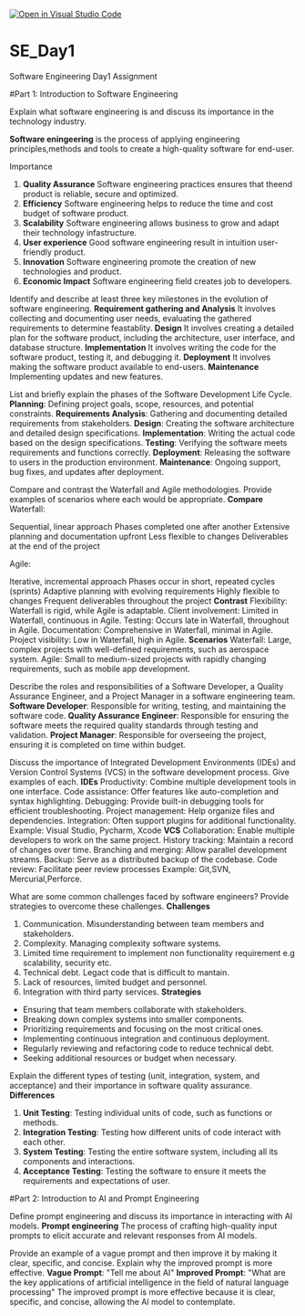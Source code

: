 [![Open in Visual Studio Code](https://classroom.github.com/assets/open-in-vscode-2e0aaae1b6195c2367325f4f02e2d04e9abb55f0b24a779b69b11b9e10269abc.svg)](https://classroom.github.com/online_ide?assignment_repo_id=15570932&assignment_repo_type=AssignmentRepo)
# SE_Day1
Software Engineering Day1 Assignment

#Part 1: Introduction to Software Engineering

Explain what software engineering is and discuss its importance in the technology industry.

**Software eningeering** is the process of applying engineering principles,methods and tools to create a high-quality software for end-user.

Importance
1.  **Quality Assurance** Software engineering practices ensures that theend product is reliable, secure and optimized.
2.  **Efficiency** Software engineering helps to reduce the time and cost budget of software product.
3.  **Scalability** Software engineering allows business to grow and adapt their technology infastructure.
4.  **User experience** Good software engineering result in intuition user-friendly product.
5.  **Innovation** Software engineering promote the creation of new technologies and product.
6.  **Economic Impact** Software engineering field creates job to developers.


Identify and describe at least three key milestones in the evolution of software engineering.
**Requirement gathering and Analysis**
It involves collecting and documenting user needs, evaluating the gathered requirements to determine feastablity.
**Design**
It involves creating a detailed plan for the software product, including the architecture, user interface, and database structure.
**Implementation**
It involves writing the code for the software product, testing it, and debugging it.
**Deployment**
It involves making the software product available to end-users.
**Maintenance**
Implementing updates and new features.

List and briefly explain the phases of the Software Development Life Cycle.
**Planning**: Defining project goals, scope, resources, and potential constraints.
**Requirements Analysis**: Gathering and documenting detailed requirements from stakeholders.
**Design**: Creating the software architecture and detailed design specifications.
**Implementation**: Writing the actual code based on the design specifications.
**Testing**: Verifying the software meets requirements and functions correctly.
**Deployment**: Releasing the software to users in the production environment.
**Maintenance**: Ongoing support, bug fixes, and updates after deployment.

Compare and contrast the Waterfall and Agile methodologies. Provide examples of scenarios where each would be appropriate.
**Compare**
Waterfall:

Sequential, linear approach
Phases completed one after another
Extensive planning and documentation upfront
Less flexible to changes
Deliverables at the end of the project

Agile:

Iterative, incremental approach
Phases occur in short, repeated cycles (sprints)
Adaptive planning with evolving requirements
Highly flexible to changes
Frequent deliverables throughout the project
**Contrast**
Flexibility: Waterfall is rigid, while Agile is adaptable.
Client involvement: Limited in Waterfall, continuous in Agile.
Testing: Occurs late in Waterfall, throughout in Agile.
Documentation: Comprehensive in Waterfall, minimal in Agile.
Project visibility: Low in Waterfall, high in Agile.
**Scenarios**
Waterfall: Large, complex projects with well-defined requirements, such as aerospace system.
Agile: Small to medium-sized projects with rapidly changing requirements, such as mobile app development.

Describe the roles and responsibilities of a Software Developer, a Quality Assurance Engineer, and a Project Manager in a software engineering team.
**Software Developer**: Responsible for writing, testing, and maintaining the software code.
**Quality Assurance Engineer**: Responsible for ensuring the software meets the required quality standards through testing and validation.
**Project Manager**: Responsible for overseeing the project, ensuring it is completed on time within budget.

Discuss the importance of Integrated Development Environments (IDEs) and Version Control Systems (VCS) in the software development process. Give examples of each.
**IDEs**
Productivity: Combine multiple development tools in one interface.
Code assistance: Offer features like auto-completion and syntax highlighting.
Debugging: Provide built-in debugging tools for efficient troubleshooting.
Project management: Help organize files and dependencies.
Integration: Often support plugins for additional functionality.
Example: Visual Studio, Pycharm, Xcode
**VCS**
Collaboration: Enable multiple developers to work on the same project.
History tracking: Maintain a record of changes over time.
Branching and merging: Allow parallel development streams.
Backup: Serve as a distributed backup of the codebase.
Code review: Facilitate peer review processes
Example: Git,SVN, Mercurial,Perforce.

What are some common challenges faced by software engineers? Provide strategies to overcome these challenges.
**Challenges**
1.  Communication. Misunderstanding between team members and stakeholders.
2. Complexity. Managing complexity software systems.
3. Limited time requirement to implement non functionality requirement e.g scalability, security etc.
4. Technical debt. Legact code that is difficult to mantain.
5. Lack of resources, limited budget and personnel.
6. Integration with third party services.
**Strategies**
- Ensuring that team members collaborate with stakeholders.
- Breaking down complex systems into smaller components.
- Prioritizing requirements and focusing on the most critical ones.
- Implementing continuous integration and continuous deployment.
- Regularly reviewing and refactoring code to reduce technical debt.
- Seeking additional resources or budget when necessary.



Explain the different types of testing (unit, integration, system, and acceptance) and their importance in software quality assurance.
**Differences**
1.  **Unit Testing**: Testing individual units of code, such as functions or methods.
2.  **Integration Testing**: Testing how different units of code interact with each other.
3.  **System Testing**: Testing the entire software system, including all its components and interactions.
4.  **Acceptance Testing**: Testing the software to ensure it meets the requirements and expectations of user.

#Part 2: Introduction to AI and Prompt Engineering


Define prompt engineering and discuss its importance in interacting with AI models.
**Prompt engineering** 
The process of crafting high-quality input prompts to elicit accurate and relevant responses from AI models.

Provide an example of a vague prompt and then improve it by making it clear, specific, and concise. Explain why the improved prompt is more effective.
**Vague Prompt**: "Tell me about AI"
**Improved Prompt**: "What are the key applications of artificial intelligence in the field of natural language processing"
The improved prompt is more effective because it is clear, specific, and concise, allowing the AI model to contemplate.
